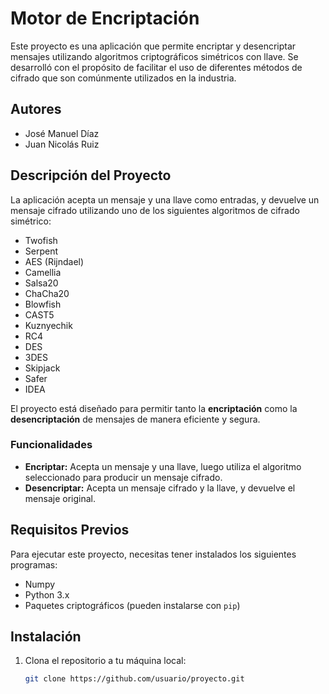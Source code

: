 # Motor de Encriptación

Este proyecto es una aplicación que permite encriptar y desencriptar mensajes utilizando algoritmos criptográficos simétricos con llave. Se desarrolló con el propósito de facilitar el uso de diferentes métodos de cifrado que son comúnmente utilizados en la industria.

## Autores

- José Manuel Díaz
- Juan Nicolás Ruiz

## Descripción del Proyecto

La aplicación acepta un mensaje y una llave como entradas, y devuelve un mensaje cifrado utilizando uno de los siguientes algoritmos de cifrado simétrico:

- Twofish
- Serpent
- AES (Rijndael)
- Camellia
- Salsa20
- ChaCha20
- Blowfish
- CAST5
- Kuznyechik
- RC4
- DES
- 3DES
- Skipjack
- Safer
- IDEA

El proyecto está diseñado para permitir tanto la **encriptación** como la **desencriptación** de mensajes de manera eficiente y segura.

### Funcionalidades

- **Encriptar:** Acepta un mensaje y una llave, luego utiliza el algoritmo seleccionado para producir un mensaje cifrado.
- **Desencriptar:** Acepta un mensaje cifrado y la llave, y devuelve el mensaje original.

## Requisitos Previos

Para ejecutar este proyecto, necesitas tener instalados los siguientes programas:
- Numpy
- Python 3.x
- Paquetes criptográficos (pueden instalarse con `pip`)

## Instalación

1. Clona el repositorio a tu máquina local:
   ```bash
   git clone https://github.com/usuario/proyecto.git
